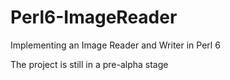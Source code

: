 # Perl6-ImageReader
Implementing an Image Reader and Writer in Perl 6

The project is still in a pre-alpha stage
